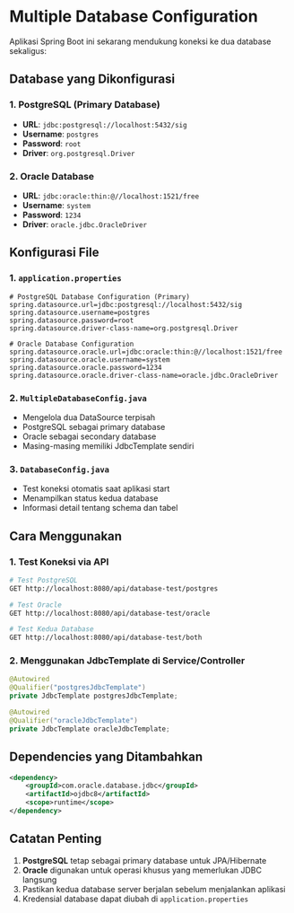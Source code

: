 # Multiple Database Configuration

Aplikasi Spring Boot ini sekarang mendukung koneksi ke dua database sekaligus:

## Database yang Dikonfigurasi

### 1. PostgreSQL (Primary Database)
- **URL**: `jdbc:postgresql://localhost:5432/sig`
- **Username**: `postgres`
- **Password**: `root`
- **Driver**: `org.postgresql.Driver`

### 2. Oracle Database
- **URL**: `jdbc:oracle:thin:@//localhost:1521/free`
- **Username**: `system`
- **Password**: `1234`
- **Driver**: `oracle.jdbc.OracleDriver`

## Konfigurasi File

### 1. `application.properties`
```properties
# PostgreSQL Database Configuration (Primary)
spring.datasource.url=jdbc:postgresql://localhost:5432/sig
spring.datasource.username=postgres
spring.datasource.password=root
spring.datasource.driver-class-name=org.postgresql.Driver

# Oracle Database Configuration
spring.datasource.oracle.url=jdbc:oracle:thin:@//localhost:1521/free
spring.datasource.oracle.username=system
spring.datasource.oracle.password=1234
spring.datasource.oracle.driver-class-name=oracle.jdbc.OracleDriver
```

### 2. `MultipleDatabaseConfig.java`
- Mengelola dua DataSource terpisah
- PostgreSQL sebagai primary database
- Oracle sebagai secondary database
- Masing-masing memiliki JdbcTemplate sendiri

### 3. `DatabaseConfig.java`
- Test koneksi otomatis saat aplikasi start
- Menampilkan status kedua database
- Informasi detail tentang schema dan tabel

## Cara Menggunakan

### 1. Test Koneksi via API
```bash
# Test PostgreSQL
GET http://localhost:8080/api/database-test/postgres

# Test Oracle
GET http://localhost:8080/api/database-test/oracle

# Test Kedua Database
GET http://localhost:8080/api/database-test/both
```

### 2. Menggunakan JdbcTemplate di Service/Controller
```java
@Autowired
@Qualifier("postgresJdbcTemplate")
private JdbcTemplate postgresJdbcTemplate;

@Autowired
@Qualifier("oracleJdbcTemplate")
private JdbcTemplate oracleJdbcTemplate;
```

## Dependencies yang Ditambahkan

```xml
<dependency>
    <groupId>com.oracle.database.jdbc</groupId>
    <artifactId>ojdbc8</artifactId>
    <scope>runtime</scope>
</dependency>
```

## Catatan Penting

1. **PostgreSQL** tetap sebagai primary database untuk JPA/Hibernate
2. **Oracle** digunakan untuk operasi khusus yang memerlukan JDBC langsung
3. Pastikan kedua database server berjalan sebelum menjalankan aplikasi
4. Kredensial database dapat diubah di `application.properties`
